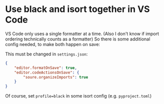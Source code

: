 # Use black and isort together in VS Code

VS Code only uses a single formatter at a time. (Also I don't know if import ordering technically counts as a formatter) So there is some additional config needed, to make both happen on save:

This must be changed in `settings.json`:
```json
{
    "editor.formatOnSave": true,
    "editor.codeActionsOnSave": {
        "soure.organizeImports": true
    }
}
```

Of course, set `profile=black` in some isort config (e.g. `pyproject.toml`)
